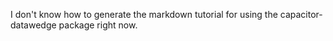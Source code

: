 I don't know how to generate the markdown tutorial for using the capacitor-datawedge package right now.